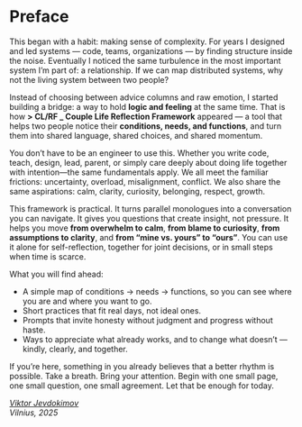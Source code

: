 # Preface

This began with a habit: making sense of complexity. For years I designed and led systems — code, teams, organizations — by finding structure inside the noise. Eventually I noticed the same turbulence in the most important system I’m part of: a relationship. If we can map distributed systems, why not the living system between two people?

Instead of choosing between advice columns and raw emotion, I started building a bridge: a way to hold **logic and feeling** at the same time. That is how **> CL/RF _ Couple Life Reflection Framework** appeared — a tool that helps two people notice their **conditions, needs, and functions**, and turn them into shared language, shared choices, and shared momentum.

You don’t have to be an engineer to use this. Whether you write code, teach, design, lead, parent, or simply care deeply about doing life together with intention—the same fundamentals apply. We all meet the familiar frictions: uncertainty, overload, misalignment, conflict. We also share the same aspirations: calm, clarity, curiosity, belonging, respect, growth.

This framework is practical. It turns parallel monologues into a conversation you can navigate. It gives you questions that create insight, not pressure. It helps you move **from overwhelm to calm**, **from blame to curiosity**, **from assumptions to clarity**, and **from “mine vs. yours” to “ours”**. You can use it alone for self-reflection, together for joint decisions, or in small steps when time is scarce.

What you will find ahead:

- A simple map of conditions → needs → functions, so you can see where you are and where you want to go.
- Short practices that fit real days, not ideal ones.
- Prompts that invite honesty without judgment and progress without haste.
- Ways to appreciate what already works, and to change what doesn’t — kindly, clearly, and together.

If you’re here, something in you already believes that a better rhythm is possible. Take a breath. Bring your attention. Begin with one small page, one small question, one small agreement. Let that be enough for today.

_[Viktor Jevdokimov](https://www.linkedin.com/in/viktor-jevdokimov)_<br/>
_Vilnius, 2025_
